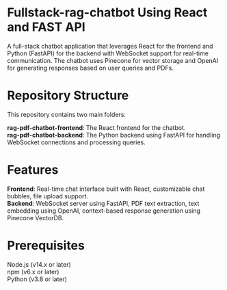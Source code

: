 # Fullstack-rag-chatbot Using React and FAST API

A full-stack chatbot application that leverages React for the frontend and Python (FastAPI) for the backend with WebSocket support for real-time communication. The chatbot uses Pinecone for vector storage and OpenAI for generating responses based on user queries and PDFs.

# Repository Structure

This repository contains two main folders:

**rag-pdf-chatbot-frontend**: The React frontend for the chatbot.<br>
**rag-pdf-chatbot-backend**: The Python backend using FastAPI for handling WebSocket connections and processing queries.

# Features
**Frontend**: Real-time chat interface built with React, customizable chat bubbles, file upload support. <br>
**Backend**: WebSocket server using FastAPI, PDF text extraction, text embedding using OpenAI, context-based response generation using Pinecone VectorDB.

# Prerequisites

Node.js (v14.x or later) <br>
npm (v6.x or later) <br>
Python (v3.8 or later) <br>
